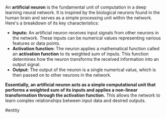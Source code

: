 An **artificial neuron** is the fundamental unit of computation in a deep learning neural network. It is inspired by the biological neurons found in the human brain and serves as a simple processing unit within the network. Here's a breakdown of its key characteristics:

- **Inputs:** An artificial neuron receives input signals from other neurons in the network. These inputs can be numerical values representing various features or data points.
- **Activation function:** The neuron applies a mathematical function called an **activation function** to its weighted sum of inputs. This function determines how the neuron transforms the received information into an output signal.
- **Output:** The output of the neuron is a single numerical value, which is then passed on to other neurons in the network.

**Essentially, an artificial neuron acts as a simple computational unit that performs a weighted sum of its inputs and applies a non-linear transformation through the activation function.** This allows the network to learn complex relationships between input data and desired outputs.

#entity 